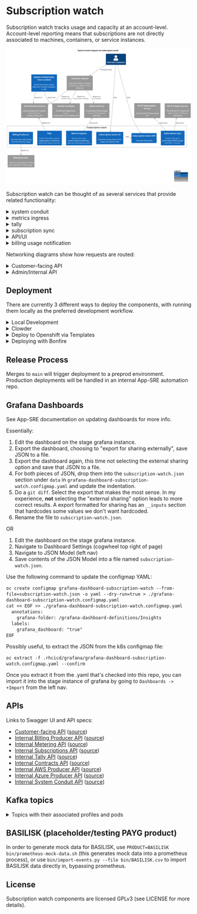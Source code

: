 # Subscription watch

Subscription watch tracks usage and capacity at an account-level.
Account-level reporting means that subscriptions are not directly associated to machines,
containers, or service instances.

![Context diagram for Subscription watch](docs/context.svg)

Subscription watch can be thought of as several services that provide related functionality:

<details>
<summary>system conduit</summary>
Service that syncs system data from Hosted Candlepin into HBI.

![Container diagram for system conduit](docs/container-system-conduit.svg)
</details>

<details>
<summary>metrics ingress</summary>
Services that sync system/instance telemetry data into Subscription watch.

![Container diagram for Metrics Ingress](docs/container-metrics-ingress.svg)
</details>

<details>
<summary>tally</summary>
Service that tallies system usage based on telemetry data from various sources.

![Container diagram for Tally](docs/container-tally.svg)
</details>

<details>
<summary>subscription sync</summary>
Service that syncs subscription/offering data from RH IT services.

![Container diagram for Subscription Sync](docs/container-subscription-sync.svg)
</details>

<details>
<summary>API/UI</summary>
Customer facing views of the usage and capacity data.

![Container diagram for API/UI](docs/container-ui.svg)
</details>

<details>
<summary>billing usage notification</summary>
Services that notify billing services of hourly usage.

![Container diagram for Billing Producers](docs/container-billing.svg)
</details>

Networking diagrams show how requests are routed:

<details>
<summary>Customer-facing API</summary>

![Networking diagram for customer API](docs/networking-public-api.svg)
</details>

<details>
<summary>Admin/Internal API</summary>

![Networking diagram for internal APIs](docs/networking-internal-api.svg)
</details>

## Deployment

There are currently 3 different ways to deploy the components, with running them locally as the
preferred development workflow.

<details>
<summary>Local Development</summary>

### Prerequisites

First, ensure you have podman-compose, podman and java 17 installed:

```
sudo dnf install -y podman-compose podman java-17-openjdk-devel
```

Ensure the checkout has the HBI submodule initialized:

```
git submodule update --init --recursive
```

Make sure you have `user.email` and `user.name` set in the local `.git/config`.
The Nebula release plugin has an annoying property where it introspects the Git
config for the name and email address.  When doing container builds, there is no
global Git config so if you haven't set the name and email locally, the
container build will fail.  Use `git config --local` to set these values.

```
git config --local user.name "John Doe"
git config --local user.email johndoe@example.com
```

### Dependent services

NOTE: in order to deploy insights-inventory (not always useful), you'll need to login to quay.io first.

Start via:
```
podman-compose up -d
```

*NOTE*: if the DB hasn't finished starting up (likely), HBI will fail to
start, to remedy: `podman start rhsm-subscriptions_inventory_1`.

For more details about what services are defined, see `docker-compose.yml`

Note that the compose assumes that none of the services are already running
locally (hint: might need to `sudo systemctl stop postgresql`). If you want to
use only some of the services via podman-compose, then `podman-compose up
--no-start` can be used to define the services (you can then subsequently
manually start containers for the services you wish to deploy locally.

If you prefer to use local postgresql service, you can use `init_dbs.sh`.

### Kafka

`podman-compose` deploys a kafka instance w/ a UI at http://localhost:3030

Two environment variables can be used to manipulate the offsets of the kafka
consumers:

- `KAFKA_SEEK_OVERRIDE_END` when set to `true` seeks to the very end
- `KAFKA_SEEK_OVERRIDE_TIMESTAMP` when set to an OffsetDateTime, seeks the
  queue to this position.

These changes are permanent, committed the next time the kafka consumer is detected
as idle.

### RabbitMQ

Some services like swatch-contracts need an AMQ service to handle the UMB messages.
For these services, we can start RabbitMQ as an AMQ service locally via:

```
podman-compose -f config/rabbitmq/docker-compose.yml up -d
```

RabbitMQ will be listening on the port 5672.

*NOTE*: Our services might be configured to listen on a different hostname and port. For example,
for the SWATCH contracts service, we need to provide the UMB_HOSTNAME and UMB_PORT to point out to RabbitMQ:
`java -DUMB_HOSTNAME=localhost -DUMB_PORT=5672 -jar swatch-contracts/build/quarkus-app/quarkus-run.jar`

### Opentelemetry (OTEL) Exporter

Some services export the logging traces to an externalize service via an exporter.
Exporters act like a broker to configure what to do with these traces.
For local development, we can start an OTEL exporter that simply log the traces into the container logs.
We can start it via:

```
podman-compose -f config/otel/docker-compose.yml up -d
```

The OTEL exporter will be listening for gRPC connections on port 4317.

*NOTE*: Our services might be configured to listen on a different hostname and port. For example,
for the SWATCH contracts service, we need to provide the OTEL_ENDPOINT property to point out to the
local otel exporter: `java -DOTEL_ENDPOINT=http://localhost:4317 -jar swatch-contracts/build/quarkus-app/quarkus-run.jar`

### Splunk

Some services integrate the log traces into Splunk. For these services, we can start Splunk via:

```
podman-compose -f config/splunk/docker-compose.yml up -d
```

Splunk will be accepting events over port 8088.  The web interface is on port
8000 and you can log in as `admin`/`admin123`.  There are several different
environment variables you can pass to the container and the
[documentation](https://splunk.github.io/docker-splunk/) is helpful.

*NOTE*: We need to configure our services to work with this Splunk instance. For example,
for the SWATCH Azure producer, we need:

```
SERVER_PORT=8001 \
ENABLE_SPLUNK_HEC=true \
SPLUNK_HEC_URL=https://localhost:8088 \
SPLUNK_HEC_TOKEN=29fe2838-cab6-4d17-a392-37b7b8f41f75 \
./gradlew :swatch-producer-azure:quarkusDev
```

Some of these environment variables are our own (e.g. `SPLUNK_HEC_URL`) and are
piped into the `quarkus.log.handler.splunk` namespace which is what ultimately
controls the Splunk HEC configuration.  By default SSL/TLS certificate
validation is disable in the `dev` profile for the `swatch-producer-aws`,
`swatch-producer-azure`, and `swatch-contracts` projects.  If you are seeing
SSL/TLS error (generally something like `unable to find valid certification path
to requested target`), then setting `QUARKUS_LOG_HANDLER_SPLUNK_DISABLE_CERTIFICATE_VALIDATION=true`
is the sure-fire way to disable SSL/TLS certificate validation.

### Export Service

The [Export service](https://github.com/RedHatInsights/export-service-go) is a RedHat service that allows users to request and download data archives for auditing or use with their own tooling.
Some swatch services like Subscription Sync listen for the Export service requests and upload the generated report into the Export service. For these services, we can start the Export service via:

*NOTE*: The export service strongly depends on the Kafka and Postgres services being previously started. So, make sure you run `podman-compose up -d` before running the Export service.

```
podman-compose -f config/export-service/docker-compose.yml up -d
```

The above export-service will expose the internal API via the port 10000 and the public API via the port 8002. The subscription-sync service is already configured to use the port 10000. 
To create an export request, you can use the following example as a reference:

```
curl -sS -X POST http://localhost:8002/api/export/v1/exports -H "x-rh-identity: <IDENTITY>" -H "Content-Type: application/json" -d '{
    "name": "Test Export Request",
    "format": "json",
    "expires_at": "2025-01-01T00:00:00Z",
    "sources": [
        {
            "application": "subscriptions",
            "resource": "subscriptions",
            "filters": {
                "product_id": "rosa"
            }
        }
    ]
}'
```

Where IDENTITY is a base64 payload with the org_id:

```
echo -n '{"identity":{"account_number":"<any>","org_id":"<org_id>","internal":{"org_id":"<org_id>"},"type":"User","user":{"username":"<any>"}}}' | base64 -w 0
> eyJpZGVudGl0eSI6eyJhY2NvdW50X251bWJlciI6IjEwMDAxIiwib3JnX2lkIjoiMTMyNTk3NzUiLCJpbnRlcm5hbCI6eyJvcmdfaWQiOiIxMzI1OTc3NSJ9LCJ0eXBlIjoiVXNlciIsInVzZXIiOnsidXNlcm5hbWUiOiJ1c2VyX2RldiJ9fX0=
```

The above request will trigger an event from the export-service to swatch via topics and swatch will eventually upload the report using the internal export service API. 

The uploaded reports are stored in minio (s3). You can verify that this report has been uploaded by checking the folder 'config/export-service/tmp/minio/exports-bucket' where should be a file at `<BUCKET ID>.json/xl.meta`. The `xl.meta` file is binary, but if you open the txt plain editor, you should see:
```
{"data":[{"sku":"MW02393","product_name":"OpenShift Dedicated","service_level":"Premium","usage":"Production","org_id":"13259775","subscription_number":"13579750","quantity":1,"measurements":[{"metric_id":"Cores","capacity":5.0,"measurement_type":"PHYSICAL"},{"metric_id":"Instance-hours","capacity":1.0,"measurement_type":"PHYSICAL"}]}]}
```

Furthermore, you can also check the export-service database (by default, it's: "localhost:5342", user: postgres, password: postgres, database name: postgres), where we can see the records in the table "sources" with all the statuses. For example:
```
f9288f52-59dc-4ad6-9307-8c67de75c09c	fb177ea7-a8ea-43e4-8c2e-cb4bd7170601	subscriptions	failed	subscriptions	{"product_id": "Wrong!"}	400	ProductId: Wrong! not found in configuration
```

### Build and Run rhsm-subscriptions

```
./gradlew :bootRun
```

Spring Boot [defines many properties](https://docs.spring.io/spring-boot/docs/2.3.4.RELEASE/reference/htmlsingle/#common-application-properties)
that can be overridden via args or environment variables. (We prefer
environment variables). To determine the environment variable name,
uppercase, remove dashes and replace `.` with `_` (per
[Spring docs](https://docs.spring.io/spring-boot/docs/2.3.4.RELEASE/reference/htmlsingle/#boot-features-external-config-relaxed-binding-from-environment-variables))
We also define a number of service-specific properties (see [Environment Variables](#environment-variables))

For example, the `server.port` (or `SERVER_PORT` env var) property changes the listening port:

```
SERVER_PORT=9090 ./gradlew :bootRun
```

### Profiles

We have a number of profiles. Each profile activates a subset of components in the codebase.

- `api`: Run the user-facing API
- `capacity-ingress`: Run the internal only capacity ingress API
- `kafka-queue`: Run with a kafka queue (instead of the default in-memory queue)
- `liquibase-only`: Run the Liquibase migrations and stop
- `rh-marketplace`: Run the worker responsible for processing tally summaries and
  emitting usage to Red Hat Marketplace.
- `purge-snapshots`: Run the retention job and exit
- `worker`: Process jobs off the job queue

These can be specified most easily via the `SPRING_PROFILES_ACTIVE` environment variable. For example:

```
SPRING_PROFILES_ACTIVE=api,kafka-queue ./gradlew bootRun
```

Each profile has a `@Configuration` class that controls which components get activated, See ApplicationConfiguration for more details.

If no profiles are specified, the default profiles list in `application.yaml` is applied.

### Deployment Notes

RHSM Subscriptions is meant to be deployed under the context path "/".
This unusual configuration is due to external requirements that our
application base its context path on the value of an environment
variable. Using "/" as the context path means that we can have certain
resources (such as health checks) with a known, static name while others
can vary based on an environment variable given to the pod.

### Static Endpoints

These are served on port 9000. When running locally, you can access them via
http://localhost:9000.

* /health - A Spring Actuator that we use as k8s
  liveness/readiness probe.
* /info - An actuator that reads the information from
  `META-INF/build-info.properties` and reports it. The response includes
  things like the version number.

Both the health actuator and info actuator can be modified, expanded, or
extended. Please see the
[documentation](https://docs.spring.io/spring-boot/docs/current/reference/html/production-ready-endpoints.html)
for a discussion of extension points.

### RBAC

rhsm-subscriptions uses an RBAC service to determine application authorization. The
RBAC service can via configured by environment variables (see below).

For development purposes, the RBAC service can be stubbed out so that the connection
to the RBAC service is bypassed and all users recieve the 'subscriptions:*:*' role. This
can be enabled by setting `RHSM_RBAC_USE_STUB=true`

```sh
RHSM_RBAC_USE_STUB=true ./gradlew bootRun
```

### Environment Variables

* `DEV_MODE`: disable anti-CSRF, account filtering, and RBAC role check
* `DEVTEST_SUBSCRIPTION_EDITING_ENABLED`: allow subscription/offering edits via internal APIs.
* `DEVTEST_EVENT_EDITING_ENABLED`: allow event edits via internal APIs.
* `PRETTY_PRINT_JSON`: configure Jackson to indent outputted JSON
* `APP_NAME`: application name for URLs (default: rhsm-subscriptions)
* `PATH_PREFIX`: path prefix in the URLs (default: api)
* `INVENTORY_USE_STUB`: Use stubbed inventory REST API
* `INVENTORY_API_KEY`: API key for inventory service
* `HOST_LAST_SYNC_THRESHOLD`: reject hosts that haven't checked in since this duration (e.g. 24h)
* `INVENTORY_DATABASE_HOST`: inventory DB host
* `INVENTORY_DATABASE_DATABASE`: inventory DB database
* `INVENTORY_DATABASE_USERNAME`: inventory DB user
* `INVENTORY_DATABASE_PASSWORD`: inventory DB password
* `PRODUCT_DENYLIST_RESOURCE_LOCATION`: location of the product denylist
* `ACCOUNT_LIST_RESOURCE_LOCATION`: location of the account list (opt-in used otherwise)
* `DATABASE_HOST`: DB host
* `DATABASE_PORT`: DB port
* `DATABASE_DATABASE`: DB database
* `DATABASE_USERNAME`: DB username
* `DATABASE_PASSWORD`: DB password
* `CAPTURE_SNAPSHOT_SCHEDULE`: cron schedule for capturing tally snapshots
* `ACCOUNT_BATCH_SIZE`: number of accounts to tally at once
* `TALLY_RETENTION_HOURLY`: number of hourly tallies to keep
* `TALLY_RETENTION_DAILY`: number of daily tallies to keep
* `TALLY_RETENTION_WEEKLY`: number of weekly tallies to keep
* `TALLY_RETENTION_MONTHLY`: number of monthly tallies to keep
* `TALLY_RETENTION_QUARTERLY`: number of quarterly tallies to keep
* `TALLY_RETENTION_YEARLY`: number of yearly tallies to keep
* `KAFKA_TOPIC`: topic for rhsm-subscriptions tasks
* `KAFKA_GROUP_ID` kafka consumer group ID
* `KAFKA_CONSUMER_MAX_POLL_INTERVAL_MS`: kafka max poll interval in milliseconds
* `KAFKA_MESSAGE_THREADS`: number of consumer threads
* `KAFKA_CONSUMER_RECONNECT_BACKOFF_MS`: kafka consumer reconnect backoff in milliseconds
* `KAFKA_CONSUMER_RECONNECT_BACKOFF_MAX_MS`: kafka consumer reconnect max backoff in milliseconds
* `KAFKA_API_RECONNECT_TIMEOUT_MS`: kafka connection timeout in milliseconds
* `RHSM_RBAC_USE_STUB`: stub out the rbac service
* `RHSM_RBAC_APPLICATION_NAME`: name of the RBAC permission application name (`<APP_NAME>:*:*`),
  by default this property is set to 'subscriptions'.
* `RHSM_RBAC_URL`: RBAC service url
* `RHSM_RBAC_MAX_CONNECTIONS`: max concurrent connections to RBAC service
* `SWATCH_*_PSK`: pre-shared keys for internal service-to-service authentication
  where the `*` represents the name of an authorized service
* `ENABLE_SYNCHRONOUS_OPERATIONS`: allow any supported APIs to bypass kafka and run the operation immediately when requested.

</details>

<details>
<summary>Clowder</summary>

Clowder exposes the services it provides in an Openshift config map.  This config map appears
in the container as a JSON file located by default at the path defined by `ACG_CONFIG` environment
variable (typically `/cdapp/cdappconfig.json`).  The `ClowderJsonEnvironmentPostProcessor` takes
this JSON file and flattens it into Java style properties (with the namespace `clowder` prefixed).
For example,

```json
{ "kafka": {
  "brokers": [{
    "hostname": "localhost"
  }]
}}
```

These properties are then passed into the Spring Environment and may be used elsewhere (the 
`ClowderJsonEnvironmentPostProcessor` runs *before* most other environment processing classes).

The pattern we follow is to assign the Clowder style properties to an **intermediate** property
that follows Spring Boot's environment variable
[binding conventions](https://docs.spring.io/spring-boot/docs/current/reference/htmlsingle/#features.external-config.typesafe-configuration-properties.relaxed-binding.environment-variables)

It is important to note, this intermediate property ***must*** be given a default via the `$
{value:default}` syntax.  If a default is not provided *and* the Clowder JSON is not available
(such as in development runs), Spring will fail to start because the `clowder.` property will
not resolve to anything.

An example of an intermediate property would be

```
KAFKA_BOOTSTRAP_HOST=${clowder.kafka.brokers:localhost}
```

This pattern has the useful property of allowing us to override any Clowder settings (in
development, for example) with environment variables since a value specified in the environment
has a higher [precedence](https://docs.spring.io/spring-boot/docs/current/reference/htmlsingle/#features.external-config)
than values defined in config data files (e.g. `application.properties`).

The intermediate property is then assigned to any actual property that we wish to use, e.g.
`spring.kafka.bootstrap-servers`.  Thus, it is trivial to either allow a value to be specified
by Clowder, overridden from Clowder via environment variable, or not given by Clowder at all and
instead based on a default.

A Clowder environment can be simulated in development by pointing the `ACG_CONFIG` environment var
to a mock Clowder JSON file.

E.g.
```
$ ACG_CONFIG=$(pwd)/swatch-core/src/test/resources/test-clowder-config.json ./gradlew bootRun
```

### Viewing Kafka messages in an ephemeral environment

1. Get a token and login via `oc login`.
2. Switch to the ephemeral namespace via `oc project $namespace`
3. Remotely exec kakfa-console-consumer.sh with the desired topic (replace `$topic` below):

```
oc rsh \
  $(oc get pod -o name -l app.kubernetes.io/name=kafka) \
  bin/kafka-console-consumer.sh \
  --topic $topic \
  --from-beginning \
  --bootstrap-server localhost:9092
```

</details>

<details>
<summary>Deploy to Openshift via Templates</summary>

Prerequisite secrets:

- `pinhead`: secret with `keystore.jks` - keystore for HTTPS communication with RHSM API (formerly Pinhead).
- `swatch-tally-db`: DB connection info, having `db.host`, `db.port`, `db.user`, `db.password`, and `db.name` properties.
- `host-inventory-db-readonly`: inventory read-only clone DB connection info, having `db.host`, `db.port`, `db.user`, `db.password`, and `db.name` properties.
- `ingress`: secret with `keystore.jks` and `truststore.jks` - keystores for mTLS communication with subscription-conduit.
- `tls`: having `keystore.password`, the password used for capacity ingress.

Prequisite configmaps:
- `capacity-denylist` having `product-denylist.txt` which is a newline-separated list of which SKUs have been approved for capacity ingress.

Adjust as desired:

```
oc process -f templates/rhsm-subscriptions-api.yml | oc create -f -
oc process -f templates/rhsm-subscriptions-capacity-ingress.yml | oc create -f -
oc process -f templates/rhsm-subscriptions-scheduler.yml | oc create -f -
oc process -f templates/rhsm-subscriptions-worker.yml | oc create -f -
```

</details>
<details>
<summary>Deploying with Bonfire</summary>

* `sudo dnf install golang`

* Install `bonfire` following the instructions [here](https://github.com/RedHatInsights/bonfire#installation)

* Configure `bonfire` to use your checkout.  This cat command is just a
  short-cut so the instructions will be succinct.  You should open the file and
  paste in the name and component bits yourself under the `apps:` key.  If you
  paste in the contents, replace `$(pwd)` with the directory where your
  subscription-watch checkout is

  You can override parameters as shown below, or alternatively with the bonfire
  `-p` argument during the deploy step.  The parameters in the example below are
  useful for development environments.

```bash
bonfire config write-default

cat <<BONFIRE >>  ~/.config/bonfire/config.yaml
- name: rhsm #Name of app-sre 'application' folder this component lives in
  components:
    - name: swatch-tally
      host: local
      repo: $(pwd)/swatch-tally
      path: /deploy/clowdapp.yaml
      parameters:
        REPLICAS: 1
        DEV_MODE: "true"
        swatch-tally/IMAGE: quay.io/cloudservices/rhsm-subscriptions
        RHSM_RBAC_USE_STUB: "true"
        
    - name: swatch-producer-red-hat-marketplace
      host: local
      repo: $(pwd)/rhsm-subscriptions/swatch-producer-red-hat-marketplace
      path: /deploy/clowdapp.yaml
      parameters:
        REPLICAS: 1

    - name: swatch-metrics
      host: local
      repo: $(pwd)/swatch-metrics
      path: /deploy/clowdapp.yaml
      parameters:
        DEV_MODE: "true"
        REPLICAS: 1
        swatch-metrics/IMAGE: quay.io/cloudservices/rhsm-subscriptions

    - name: swatch-subscription-sync
      host: local
      repo: $(pwd)/swatch-subscription-sync
      path: /deploy/clowdapp.yaml
      parameters:
        DEV_MODE: "true"
        REPLICAS: 1
        swatch-subscription-sync/IMAGE: quay.io/cloudservices/rhsm-subscriptions

    - name: swatch-system-conduit
      host: local
      repo: $(pwd)/swatch-system-conduit
      path: /deploy/clowdapp.yaml
      parameters:
        REPLICAS: 1
        swatch-system-conduit/IMAGE: quay.io/cloudservices/swatch-system-conduit

    - name: swatch-api
      host: local
      repo: $(pwd)/rhsm-subscriptions/swatch-api
      path: /deploy/clowdapp.yaml
      parameters:
        REPLICAS: 1
        swatch-api/IMAGE: quay.io/cloudservices/rhsm-subscriptions
        RHSM_RBAC_USE_STUB: "true"

    - name: swatch-producer-aws
      host: local
      repo: $(pwd)/rhsm-subscriptions/swatch-producer-aws
      path: /deploy/clowdapp.yaml
      parameters:
        REPLICAS: 1
        swatch-producer-aws/IMAGE: quay.io/cloudservices/swatch-producer-aws
    
    - name: swatch-contracts
      host: local
      repo: $(pwd)/rhsm-subscriptions/swatch-contracts
      path: /deploy/clowdapp.yaml
      parameters:
        REPLICAS: 1
        swatch-contracts/IMAGE: quay.io/cloudservices/swatch-contracts

    - name: swatch-producer-azure
      host: local
      repo: $(pwd)/rhsm-subscriptions/swatch-producer-azure
      path: /deploy/clowdapp.yaml
      parameters:
        REPLICAS: 1
        swatch-producer-azure/IMAGE: quay.io/cloudservices/swatch-producer-azure
BONFIRE
```

### Ephemeral Development and Deployment
The definitive reference is going to be the "Onboarding to the Ephemeral
Cluster" page in the Cloud-dot documentation, but here are some essentials:

* Make sure you’re part of the
  [RedHatInsights](https://github.com/RedHatInsights) GitHub org and a member of
  the `ephemeral-users` role in your file under the `users` directory in
  app-interface.

* Install `oc` from the `CLI Tools Download Page` on the cluster.

* Activate your virtualenv for Bonfire
    * `source $ENV_LOCATION/bin/activate`

* Namespaces can be reserved with `bonfire`.  E.g. `bonfire namespace reserve
  --duration HOURS` will reserve a random available namespace for the number of
  hours you specify.  You can always increase a reservation by reserving the
  namespace again: `bonfire namespace reserve NAMESPACE`.

* Create an account on `quay.io` and create an image repository for each
  component (Currently, one for rhsm-subscriptions and one for
  swatch-system-conduit).  Use `podman login` so that you
  can build and push your test images there.

* You can do the builds with the script in `bin/build-images.sh`.

  By default, bonfire/clowder use the first 7 characters of the git hash as the
  image tag.  Note that currently Clowder has an enforced image pull policy of
  "IfNotPresent" so using a static tag (even "latest") is not a workable option.

* When you deploy with bonfire during development, you'll want to specify the
  image and image tag you want to use like so:

  ```
  bonfire deploy rhsm-subscriptions -n NAMESPACE --no-remove-resources=rhsm-subscriptions
  -i quay.io/my-repo/my-image=my-tag -p rhsm-subscriptions/IMAGE=quay.io/my-repo/my-image
  -i quay.io/my-repo/my-conduit-image=my-tag -p rhsm-subscriptions/CONDUIT_IMAGE=quay.
  io/my-repo/my-conduit-image
  ```

  The `-i` argument overrides the image tag that you're using.  The `-p`
  overrides parameters in specific ClowdApp components (defined in
  `~/.config/bonfire/config.yaml`).  In this case, we override the `IMAGE`
  and `CONDUIT_IMAGE` parameters in our template with the image to use.

  Note that you can also locally change the images used without the
  parameters - simply add `IMAGE` and `CONDUIT_IMAGE` to `parameters` in
  `~/.config/bonfire/config.yaml`. (If you do this, the `-p` arguments to
  `bonfire` are redundant)

  If you don't specify the tag to use with `-i` bonfire is going to use the
  first 7 characters of the git hash for HEAD.  If you don't specify the repo
  with the `-p` argument, `bonfire` is going to use what's defined in the
  ClowdApp which is going to be the production image that's been pushed to the
  official repo.

  The `--no-remove-resources=all` argument is extremely important. Without it,
  bonfire will process the template and will **not** include our resource
  requests. This "feature" is to prevent apps from requesting too much but the
  default resources given are vastly insufficient for our purposes.

* If you want to reset your ephemeral environment from the RHSM stuff entirely,
  you can delete the special "app" resource that Clowder creates.  So `oc delete
  app rhsm` will essentially delete all the pods, deployments, etc. associate
  with RHSM while leaving other apps (like RBAC) in place.

* Expose your pods using `oc port-forward`

* Here's a one-liner to see who has what ephemeral environment reserved

  ```shell
  oc get project -l ephemeral-ns-reserved -L ephemeral-ns-requester-name,ephemeral-ns-reserved
  ```

* Here's a way to monitor events (useful for tracking down deployment issues)

  ```shell
  oc get events --sort-by=.metadata.creationTimestamp
  ```

* You can use port-forwarding to connect a debugger to EE pods, e.g. (replace
  deployment name as needed)

  ```shell
  oc port-forward deployment/swatch-tally-service 5005:5005
  ```

  Then you can connect to localhost:5005 to attach the debugger. For IntelliJ, see the
  [official IntelliJ tutorial](https://www.jetbrains.com/help/idea/tutorial-remote-debug.html).

# Special Notes
## bonfire "deploy" command and namespace reservation
If you use `bonfire deploy` without already having a namespace reserved, it will
reserve the namespace for you **BUT** if the app doesn't start up in the default
amount of time, bonfire will take down/give up the namespace it reserved to
begin with.  To get around this, you can manually reserve the namespace, then
pass `-n <NAMESPACE>` as an argument when running `bonfire deploy`.

# TL;DR Quickstart Steps
1. Start bonfire virtual environment
2. Reserve a namespace
4. Deploy rhsm with `bonfire deploy -n NAMESPACE`

</details>

## Release Process

Merges to `main` will trigger deployment to a preprod environment. Production
deployments will be handled in an internal App-SRE automation repo.

## Grafana Dashboards

See App-SRE documentation on updating dashboards for more info.

Essentially:

1. Edit the dashboard on the stage grafana instance.
2. Export the dashboard, choosing to "export for sharing externally", save JSON to a file.
3. Export the dashboard again, this time not selecting the external sharing option and save that
   JSON to a file.
4. For both pieces of JSON, drop them into the `subscription-watch.json` section under `data`
   in `grafana-dashboard-subscription-watch.configmap.yaml` and update the indentation.
5. Do a `git diff`.  Select the export that makes the most sense.  In my experience, **not**
   selecting the "external sharing" option leads to more correct results.  A export formatted
   for sharing has an `__inputs` section that hardcodes some values we don't want hardcoded.
6. Rename the file to `subscription-watch.json`.

OR

1. Edit the dashboard on the stage grafana instance.
2. Navigate to Dashboard Settings (cogwheel top right of page)
3. Navigate to JSON Model (left nav)
4. Save contents of the JSON Model into a file named `subscription-watch.json`.

Use the following command to update the configmap YAML:

```
oc create configmap grafana-dashboard-subscription-watch --from-file=subscription-watch.json -o yaml --dry-run=true > ./grafana-dashboard-subscription-watch.configmap.yaml
cat << EOF >> ./grafana-dashboard-subscription-watch.configmap.yaml
  annotations:
    grafana-folder: /grafana-dashboard-definitions/Insights
  labels:
    grafana_dashboard: "true"
EOF
```


Possibly useful, to extract the JSON from the k8s configmap file:

```
oc extract -f .rhcicd/grafana/grafana-dashboard-subscription-watch.configmap.yaml --confirm
```

Once you extract it from the .yaml that's checked into this repo, you can import it into the stage instance of grafana by going to `Dashboards -> +Import` from the left nav.

## APIs

Links to Swagger UI and API specs:

* [Customer-facing API][customer-api]
  ([source](api/rhsm-subscriptions-api-spec.yaml))
* [Internal Billing Producer API][billing-api]
  ([source](src/main/spec/internal-billing-api-spec.yaml))
* [Internal Metering API][metering-api]
  ([source](src/main/spec/internal-metering-api-spec.yaml))
* [Internal Subscriptions API][subscriptions-api]
  ([source](src/main/spec/internal-subscriptions-sync-api-spec.yaml))
* [Internal Tally API][tally-api]
  ([source](src/main/spec/internal-tally-api-spec.yaml))
* [Internal Contracts API][contracts-api]
  ([source](swatch-contracts/src/main/resources/META-INF/openapi.yaml))
* [Internal AWS Producer API][aws-api]
  ([source](swatch-producer-aws/src/main/resources/openapi.yaml))
* [Internal Azure Producer API][azure-api]
  ([source](swatch-producer-azure/src/main/resources/META-INF/openapi.yaml))
* [Internal System Conduit API][conduit-api]
  ([source](swatch-system-conduit/src/main/spec/internal-organizations-sync-api-spec.yaml))

[customer-api]:       https://petstore.swagger.io/?url=https://raw.githubusercontent.com/RedHatInsights/rhsm-subscriptions/main/api/rhsm-subscriptions-api-spec.yaml
[billing-api]:        https://petstore.swagger.io/?url=https://raw.githubusercontent.com/RedHatInsights/rhsm-subscriptions/main/src/main/spec/internal-billing-api-spec.yaml
[metering-api]:       https://petstore.swagger.io/?url=https://raw.githubusercontent.com/RedHatInsights/rhsm-subscriptions/main/src/main/spec/internal-metering-api-spec.yaml
[subscriptions-api]:  https://petstore.swagger.io/?url=https://raw.githubusercontent.com/RedHatInsights/rhsm-subscriptions/main/src/main/spec/internal-subscriptions-sync-api-spec.yaml
[tally-api]:          https://petstore.swagger.io/?url=https://raw.githubusercontent.com/RedHatInsights/rhsm-subscriptions/main/src/main/spec/internal-tally-api-spec.yaml
[contracts-api]:      https://petstore.swagger.io/?url=https://raw.githubusercontent.com/RedHatInsights/rhsm-subscriptions/main/swatch-contracts/src/main/resources/META-INF/openapi.yaml
[aws-api]:            https://petstore.swagger.io/?url=https://raw.githubusercontent.com/RedHatInsights/rhsm-subscriptions/main/swatch-producer-aws/src/main/resources/openapi.yaml
[conduit-api]:        https://petstore.swagger.io/?url=https://raw.githubusercontent.com/RedHatInsights/rhsm-subscriptions/main/swatch-system-conduit/src/main/spec/internal-organizations-sync-api-spec.yaml
[azure-api]:          https://petstore.swagger.io/?url=https://raw.githubusercontent.com/RedHatInsights/rhsm-subscriptions/main/swatch-producer-azure/src/main/resources/META-INF/openapi.yaml

## Kafka topics
<details>
<summary>Topics with their associated profiles and pods</summary>
Service that syncs system data from Hosted Candlepin into HBI.

| profile          | topic(s)                                             | openshift pod                       |
|------------------|------------------------------------------------------|-------------------------------------|
|                  | platform.rhsm-subscriptions.metering-tasks           | swatch-metrics                      |
|                  | platform.rhsm-subscriptions.service-instance-ingress | swatch-metrics                      |
|                  | platform.rhsm-subscriptions.metering-rhel-tasks      | swatch-metrics-rhel                 |
|                  | platform.rhsm-subscriptions.service-instance-ingress | swatch-metrics-rhel                 |
| orgsync          | platform.rhsm-conduit.tasks                          | swatch-system-conduit-sync          |
| orgsync          | platform.rhsm-conduit.tasks                          | swatch-system-conduit               |
|                  | platform.inventory.host-ingress                      | swatch-system-conduit               |
| worker           | platform.rhsm-subscriptions.tasks                    | swatch-tally                        |
| worker           | platform.rhsm-subscriptions.tally                    | swatch-tally                        |
| worker           | platform.rhsm-subscriptions.billable-usage           | swatch-tally                        |
| worker           | platform.rhsm-subscriptions.service-instance-ingress | swatch-tally                        |
| purge-snapshots  |                                                      |                                     |
| rh-marketplace   | platform.rhsm-subscriptions.billable-usage           | swatch-producer-red-hat-marketplace |
|                  | platform.rhsm-subscriptions.billable-usage           | swatch-producer-aws                 |
| capacity-ingress | platform.rhsm-subscriptions.subscription-sync        | swatch-subscriptions-sync           |
| capacity-ingress | platform.rhsm-subscriptions.offering-sync            | swatch-subscriptions-sync           |
| capacity-ingress | platform.rhsm-subscriptions.capacity-reconcile       | swatch-subscriptions-sync           |
| capacity-ingress | platform.rhsm-subscriptions.subscription-prune       | swatch-subscriptions-sync           |
</details>

## BASILISK (placeholder/testing PAYG product)

In order to generate mock data for BASILISK, use `PRODUCT=BASILISK bin/prometheus-mock-data.sh` (this generates mock data into a prometheus process),
or use `bin/import-events.py --file bin/BASILISK.csv` to import BASILISK data directly in, bypassing prometheus.

## License

Subscription watch components are licensed GPLv3 (see LICENSE for more details).

